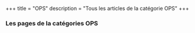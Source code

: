 +++
title = "OPS"
description = "Tous les articles de la catégorie OPS"
+++

### Les pages de la catégories OPS
